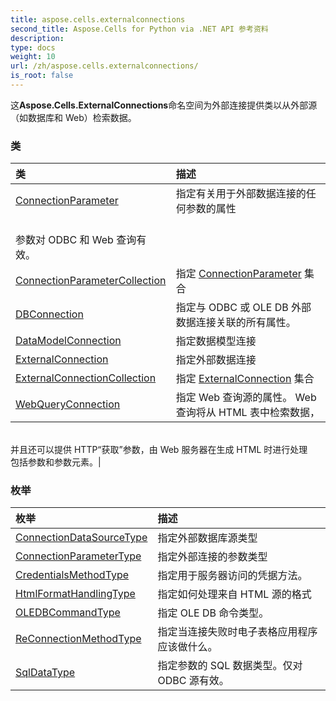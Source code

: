 ```yaml
---
title: aspose.cells.externalconnections
second_title: Aspose.Cells for Python via .NET API 参考资料
description:
type: docs
weight: 10
url: /zh/aspose.cells.externalconnections/
is_root: false
---
```

这**Aspose.Cells.ExternalConnections**命名空间为外部连接提供类以从外部源（如数据库和 Web）检索数据。

### 类
|类|描述|
| :- | :- |
| [ConnectionParameter](/cells/python-net/zh/aspose.cells.externalconnections/connectionparameter) |指定有关用于外部数据连接的任何参数的属性<br/>参数对 ODBC 和 Web 查询有效。|
| [ConnectionParameterCollection](/cells/python-net/zh/aspose.cells.externalconnections/connectionparametercollection) |指定 [ConnectionParameter](/cells/python-net/zh/aspose.cells.externalconnections/connectionparameter) 集合|
| [DBConnection](/cells/python-net/zh/aspose.cells.externalconnections/dbconnection) |指定与 ODBC 或 OLE DB 外部数据连接关联的所有属性。|
| [DataModelConnection](/cells/python-net/zh/aspose.cells.externalconnections/datamodelconnection) |指定数据模型连接|
| [ExternalConnection](/cells/python-net/zh/aspose.cells.externalconnections/externalconnection) |指定外部数据连接|
| [ExternalConnectionCollection](/cells/python-net/zh/aspose.cells.externalconnections/externalconnectioncollection) |指定 [ExternalConnection](/cells/python-net/zh/aspose.cells.externalconnections/externalconnection) 集合|
| [WebQueryConnection](/cells/python-net/zh/aspose.cells.externalconnections/webqueryconnection) |指定 Web 查询源的属性。 Web 查询将从 HTML 表中检索数据，<br/>并且还可以提供 HTTP“获取”参数，由 Web 服务器在生成 HTML 时进行处理<br/>包括参数和参数元素。|


### 枚举
|枚举|描述|
| :- | :- |
| [ConnectionDataSourceType](/cells/python-net/zh/aspose.cells.externalconnections/connectiondatasourcetype) |指定外部数据库源类型|
| [ConnectionParameterType](/cells/python-net/zh/aspose.cells.externalconnections/connectionparametertype) |指定外部连接的参数类型|
| [CredentialsMethodType](/cells/python-net/zh/aspose.cells.externalconnections/credentialsmethodtype) |指定用于服务器访问的凭据方法。|
| [HtmlFormatHandlingType](/cells/python-net/zh/aspose.cells.externalconnections/htmlformathandlingtype) |指定如何处理来自 HTML 源的格式|
| [OLEDBCommandType](/cells/python-net/zh/aspose.cells.externalconnections/oledbcommandtype) |指定 OLE DB 命令类型。|
| [ReConnectionMethodType](/cells/python-net/zh/aspose.cells.externalconnections/reconnectionmethodtype) |指定当连接失败时电子表格应用程序应该做什么。|
| [SqlDataType](/cells/python-net/zh/aspose.cells.externalconnections/sqldatatype) |指定参数的 SQL 数据类型。仅对 ODBC 源有效。|


